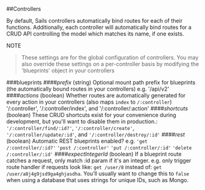 ##Controllers

By default, Sails controllers automatically bind routes for each of their functions. Additionally, each controller will automatically bind routes for a CRUD API controlling the model which matches its name, if one exists.

NOTE
>These settings are for the global configuration of controllers.
>You may also override these settings on a per-controller basis by modifying the 'blueprints' object in your controllers

###blueprints
####*prefix* (string)
Optional mount path prefix for blueprints (the automatically bound routes in your controllers) e.g. '/api/v2'
####*actions* (boolean)
Whether routes are automatically generated for every action in your controllers (also maps `index` to `/:controller`) '/:controller', '/:controller/index', and '/:controller/:action'
####*shortcuts* (boolean)
These CRUD shortcuts exist for your convenience during development, but you'll want to disable them in production.: `'/:controller/find/:id?'`, `'/:controller/create'`, `'/:controller/update/:id'`, and `'/:controller/destroy/:id'`
####*rest* (boolean)
Automatic REST blueprints enabled? e.g. `'get /:controller/:id?'` `'post /:controller'` `'put /:controller/:id'` `'delete /:controller/:id'`
####*expectIntegerId* (boolean)
If a blueprint route catches a request, only match :id param if it's an integer.  e.g. only trigger route handler if requests look like: `get /user/8` instead of: `get /user/a8j4g9jsd9ga4ghjasdha`.  You&rsquo;ll usually want to change this to `false` when using a database that uses strings for unique IDs, such as Mongo.
